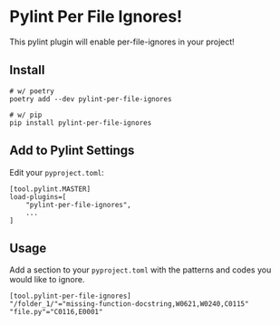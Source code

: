 # Pylint Per File Ignores!

This pylint plugin will enable per-file-ignores in your project!

## Install

```
# w/ poetry
poetry add --dev pylint-per-file-ignores

# w/ pip
pip install pylint-per-file-ignores
```

## Add to Pylint Settings

Edit your `pyproject.toml`:

```
[tool.pylint.MASTER]
load-plugins=[
    "pylint-per-file-ignores",
    ...
]
```


## Usage

Add a section to your `pyproject.toml` with the patterns and codes you would like to ignore.

```
[tool.pylint-per-file-ignores]
"/folder_1/"="missing-function-docstring,W0621,W0240,C0115"
"file.py"="C0116,E0001"
```
